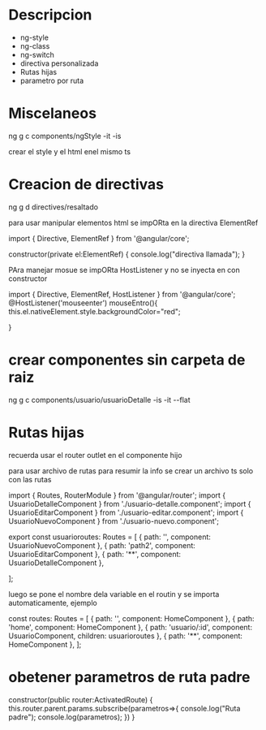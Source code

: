 # Descripcion

- ng-style
- ng-class
- ng-switch
- directiva personalizada
- Rutas hijas
- parametro por ruta

# Miscelaneos

ng g c components/ngStyle -it -is

crear el style y el html enel mismo ts

# Creacion de directivas

ng g d directives/resaltado



para usar manipular elementos html se impORta en la directiva ElementRef


import { Directive, ElementRef } from '@angular/core';


  constructor(private el:ElementRef) { 
    console.log("directiva llamada");
  }

  PAra manejar mosue se impORta HostListener y no se inyecta en con constructor

  import { Directive, ElementRef, HostListener } from '@angular/core';
  @HostListener('mouseenter') mouseEntro(){
    this.el.nativeElement.style.backgroundColor="red";

  }


# crear componentes sin carpeta de raiz

ng g c components/usuario/usuarioDetalle -is -it --flat 

# Rutas hijas

recuerda usar el router outlet en el componente hijo

para usar archivo de rutas para resumir la info se crear un archivo ts solo con las rutas





import { Routes, RouterModule } from '@angular/router';
import { UsuarioDetalleComponent } from './usuario-detalle.component';
import { UsuarioEditarComponent } from './usuario-editar.component';
import { UsuarioNuevoComponent } from './usuario-nuevo.component';

export const usuarioroutes: Routes = [
  { path: '', component: UsuarioNuevoComponent },
  { path: 'path2', component: UsuarioEditarComponent },
  { path: '**', component: UsuarioDetalleComponent },

];



luego se pone el nombre dela variable en el routin y se importa automaticamente, ejemplo

const routes: Routes = [
  { path: '', component: HomeComponent },
  { path: 'home', component: HomeComponent },
  { 
    path: 'usuario/:id', 
    component: UsuarioComponent,
    children: usuarioroutes
  },
  { path: '**', component: HomeComponent },
];


# obetener parametros de ruta padre 

   constructor(public router:ActivatedRoute) {
    this.router.parent.params.subscribe(parametros=>{
      console.log("Ruta padre");
      console.log(parametros);
    })
   }